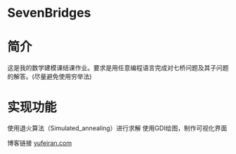 # SevenBridges

# 简介
这是我的数学建模课结课作业。要求是用任意编程语言完成对七桥问题及其子问题的解答。(尽量避免使用穷举法)

# 实现功能
使用退火算法（Simulated_annealing）进行求解
使用GDI绘图，制作可视化界面

博客链接 [yufeiran.com](http://yufeiran.com/you-di-yuan-wen-ti-yu-tui-huo-suan-fa/)
